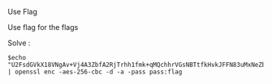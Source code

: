 Use Flag

Use flag for the flags

Solve : 
```
$echo "U2FsdGVkX18VNgAv+Vj4A3ZbfA2RjTrhh1fmk+qMQchhrVGsNBTtfkHvkJFFN83uMxNeZbZPuB4R5ZPd4FGf1hVrKBZYWaPg/RgeCmYpXiE=" | openssl enc -aes-256-cbc -d -a -pass pass:flag 
```
